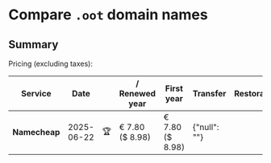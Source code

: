 # Compare `.oot` domain names

## Summary

Pricing (excluding taxes):

| Service | Date |  | / Renewed year | First year | Transfer | Restoration |
|--|--|--|--|--|--|--|
| **Namecheap** | 2025-06-22 | 🏆 | € 7.80<br>($ 8.98) | € 7.80<br>($ 8.98) | {"null": ""} |  |
